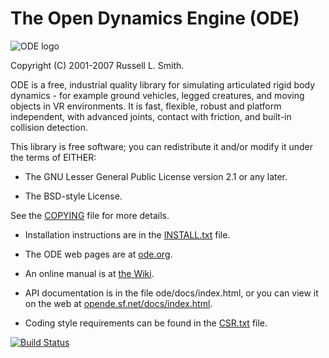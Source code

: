 The Open Dynamics Engine (ODE)
==============================

![ODE logo](http://bitbucket.org/odedevs/ode/raw/default/web/ODElogo.png)

Copyright (C) 2001-2007 Russell L. Smith.


ODE is a free, industrial quality library for simulating articulated
rigid body dynamics - for example ground vehicles, legged creatures,
and moving objects in VR environments. It is fast, flexible, robust
and platform independent, with advanced joints, contact with friction,
and built-in collision detection.

This library is free software; you can redistribute it and/or
modify it under the terms of EITHER:

 * The GNU Lesser General Public License version 2.1 or any later.

 * The BSD-style License.

See the [COPYING](http://bitbucket.org/odedevs/ode/raw/default/COPYING) file for more details.

 * Installation instructions are in the [INSTALL.txt](http://bitbucket.org/odedevs/ode/raw/default/INSTALL.txt) file.

 * The ODE web pages are at [ode.org](http://www.ode.org/).

 * An online manual is at [the Wiki](http://ode-wiki.org/wiki/index.php?title=Manual).

 * API documentation is in the file ode/docs/index.html, or you
   can view it on the web at [opende.sf.net/docs/index.html](http://opende.sf.net/docs/index.html).

 * Coding style requirements can be found in the [CSR.txt](http://bitbucket.org/odedevs/ode/raw/default/CSR.txt) file.


[![Build Status](https://drone.io/bitbucket.org/odedevs/ode/status.png)](https://drone.io/bitbucket.org/odedevs/ode/latest)